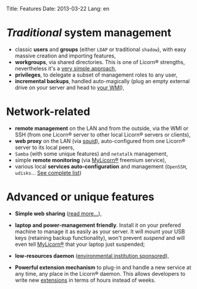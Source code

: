 Title: Features
Date: 2013-03-22
Lang: en

# *Traditional* system management

- classic **users** and **groups** (either `LDAP` or traditional `shadow`), with easy massive creation and importing features,
- **workgroups**, via shared directories. This is one of Licorn® strengths, nevertheless it's a [very simple approach](http://docs.licorn.org/groups/),
- **privileges**, to delegate a subset of management roles to any user,
- **incremental backups**, handled auto-magically (plug an empty external drive on your server and head to [your WMI](https://localhost:3356/backups)),

# Network-related

- **remote management** on the LAN and from the outside, via the WMI or SSH (from one Licorn® server to other local Licorn® servers or clients),
- **web proxy** on the LAN (via [squid](http://www.squid-cache.org/)), auto-configured from one Licorn® server to its local peers,
- `Samba` (with some unique features) and `netatalk` management,
- simple **remote monitoring** (via [MyLicorn®](http://my.licorn.org/) freemium service),
- various local **services auto-configuration** and management (`OpenSSH`, `udisks`… [See complete list](http://docs.licorn.org/extensions/))

# Advanced or unique features

- **Simple web sharing** ([read more…][webshare]),
- **laptop and power-management friendly**. Install it on your prefered machine to manage it as easily as your server. It will mount your USB keys (retaining backup functionality), won't prevent *suspend* and will even tell [MyLicorn®](http://my.licorn.org/) that your laptop just suspended;
- **low-resources daemon** ([environmental institution sponsored][ademe]),
- **Powerful extension mechanism** to plug-in and handle a new service at any time, any place in the Licorn® daemon. This allows developers to write new [extensions][] in terms of hours instead of weeks.


  [webshare]: http://docs.licorn.org/userdoc/simplesharing
  [extensions]: http://docs.licorn.org/extensions/
  [ademe]: |filename|/pdf/Rapport_Scientifique_ADEME_Licorn_2012.pdf
    "2012 Scientific Report of Licorn® work sponsored by ADEME in 2010-2011 (PDF in french, 55 pages, 22Mib)"
